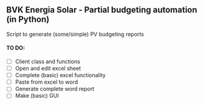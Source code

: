 ## BVK Energia Solar - Partial budgeting automation (in Python)

Script to generate (some/simple) PV budgeting reports

#### TO DO:
- [ ] Client class and functions
- [ ] Open and edit excel sheet
- [ ] Complete (basic) excel functionality
- [ ] Paste from excel to word
- [ ] Generate complete word report
- [ ] Make (basic) GUI
